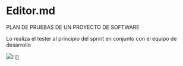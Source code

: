 

# Editor.md
PLAN DE PRUEBAS DE UN PROYECTO DE SOFTWARE

Lo realiza el tester al principio del sprint en conjunto con el equipo de desarrollo


![](https://drive.google.com/drive/u/0/folders/1QV9mLFRjvHvTsBITI1TvzaISIs-CaJFC)! []